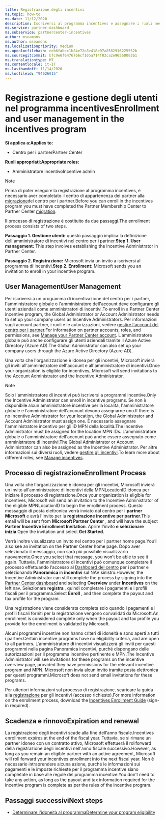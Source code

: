 ```yaml
---
title: Registrazione degli incentivi
ms.topic: how-to
ms.date: 11/12/2020
description: Iscriversi al programma incentives e assegnare i ruoli necessari per la gestione degli utenti. Questo articolo descrive il processo di registrazione.
ms.service: partner-dashboard
ms.subservice: partnercenter-incentives
author: mseamons
ms.author: mseamons
ms.localizationpriority: medium
ms.openlocfilehash: eeb6fabcc1b84e72c8e418e97a8582916225552b
ms.sourcegitcommit: bfc9e6f6476766cf10ba714f03ca2e96560003b1
ms.translationtype: MT
ms.contentlocale: it-IT
ms.lasthandoff: 11/14/2020
ms.locfileid: "94626015"
---
```

# <a name="enrollment-and-user-management-in-the-incentives-program"></a><span data-ttu-id="1af17-104">Registrazione e gestione degli utenti nel programma incentives</span><span class="sxs-lookup"><span data-stu-id="1af17-104">Enrollment and user management in the incentives program</span></span>

<span data-ttu-id="1af17-105">**Si applica a:**</span><span class="sxs-lookup"><span data-stu-id="1af17-105">**Applies to:**</span></span>

- <span data-ttu-id="1af17-106">Centro per i partner</span><span class="sxs-lookup"><span data-stu-id="1af17-106">Partner Center</span></span>

<span data-ttu-id="1af17-107">**Ruoli appropriati:**</span><span class="sxs-lookup"><span data-stu-id="1af17-107">**Appropriate roles:**</span></span>

- <span data-ttu-id="1af17-108">Amministratore incentivo</span><span class="sxs-lookup"><span data-stu-id="1af17-108">Incentive admin</span></span>

>[!NOTE]
><span data-ttu-id="1af17-109">Prima di poter eseguire la registrazione al programma incentives, è necessario aver completato il centro di appartenenza dei partner alla [migrazione](prepare-pmc-pc-migration.md)del centro per i partner.</span><span class="sxs-lookup"><span data-stu-id="1af17-109">Before you can enroll in the incentives program you must have completed the Partner Membership Center to Partner Center [migration](prepare-pmc-pc-migration.md).</span></span>

<span data-ttu-id="1af17-110">Il processo di registrazione è costituito da due passaggi.</span><span class="sxs-lookup"><span data-stu-id="1af17-110">The enrollment process consists of two steps.</span></span>

<span data-ttu-id="1af17-111">**Passaggio 1. Gestione utenti:** questo passaggio implica la definizione dell'amministratore di incentivi nel centro per i partner.</span><span class="sxs-lookup"><span data-stu-id="1af17-111">**Step 1. User management:** This step involves establishing the Incentive Administrator in Partner Center.</span></span>

<span data-ttu-id="1af17-112">**Passaggio 2. Registrazione:** Microsoft invia un invito a iscriversi al programma di incentivi.</span><span class="sxs-lookup"><span data-stu-id="1af17-112">**Step 2. Enrollment:** Microsoft sends you an invitation to enroll in your incentive program.</span></span>

## <a name="user-management"></a><span data-ttu-id="1af17-113">User Management</span><span class="sxs-lookup"><span data-stu-id="1af17-113">User Management</span></span>

<span data-ttu-id="1af17-114">Per iscriversi a un programma di incentivazione del centro per i partner, l'amministratore globale o l'amministratore dell'account deve configurare gli utenti aziendali come amministratori di incentivi.</span><span class="sxs-lookup"><span data-stu-id="1af17-114">To enroll in a Partner Center incentive program, the Global Administrator or Account Administrator needs to set up your company users as Incentive Administrators.</span></span> <span data-ttu-id="1af17-115">Per informazioni sugli account partner, i ruoli e le autorizzazioni, vedere [gestire l'account del centro per i partner](partner-center-account-setup.md).</span><span class="sxs-lookup"><span data-stu-id="1af17-115">For information on partner accounts, roles, and permissions, see [Manage your Partner Center account](partner-center-account-setup.md).</span></span> <span data-ttu-id="1af17-116">L'amministratore globale può anche configurare gli utenti aziendali tramite il Azure Active Directory (Azure AD).</span><span class="sxs-lookup"><span data-stu-id="1af17-116">The Global Administrator can also set up your company users through the Azure Active Directory (Azure AD).</span></span>

<span data-ttu-id="1af17-117">Una volta che l'organizzazione è idonea per gli incentivi, Microsoft invierà gli inviti all'amministratore dell'account e all'amministratore di incentivi.</span><span class="sxs-lookup"><span data-stu-id="1af17-117">Once your organization is eligible for incentives, Microsoft will send invitations to the Account Administrator and the Incentive Administrator.</span></span>

>[!NOTE]
><span data-ttu-id="1af17-118">Solo l'amministratore di incentivi può iscriversi a programmi incentive.</span><span class="sxs-lookup"><span data-stu-id="1af17-118">Only the Incentive Administrator can enroll in incentive programs.</span></span> <span data-ttu-id="1af17-119">Se non è disponibile alcun amministratore incentive per la località, l'amministratore globale e l'amministratore dell'account devono assegnarne uno.</span><span class="sxs-lookup"><span data-stu-id="1af17-119">If there is no Incentive Administrator for your location, the Global Administrator and Account Administrator must assign one.</span></span> <span data-ttu-id="1af17-120">È necessario assegnare l'amministratore incentivo per gli ID MPN della località.</span><span class="sxs-lookup"><span data-stu-id="1af17-120">The Incentive Administrator must be assigned for the location MPN IDs.</span></span> <span data-ttu-id="1af17-121">L'amministratore globale o l'amministratore dell'account può anche essere assegnato come amministratore di incentivi.</span><span class="sxs-lookup"><span data-stu-id="1af17-121">The Global Administrator or Account Administrator can also be assigned as the Incentive Administrator.</span></span> <span data-ttu-id="1af17-122">Per altre informazioni sui diversi ruoli, vedere [gestire gli incentivi](permissions-overview.md#manage-incentives).</span><span class="sxs-lookup"><span data-stu-id="1af17-122">To learn more about different roles, see [Manage incentives](permissions-overview.md#manage-incentives).</span></span>

## <a name="enrollment-process"></a><span data-ttu-id="1af17-123">Processo di registrazione</span><span class="sxs-lookup"><span data-stu-id="1af17-123">Enrollment Process</span></span>

<span data-ttu-id="1af17-124">Una volta che l'organizzazione è idonea per gli incentivi, Microsoft invierà un invito all'amministratore di incentivi della MPNLocationID idonea per iniziare il processo di registrazione.</span><span class="sxs-lookup"><span data-stu-id="1af17-124">Once your organization is eligible for incentives, Microsoft will send an invitation to the Incentive Administrator of the eligible MPNLocationID to begin the enrollment process.</span></span> <span data-ttu-id="1af17-125">Questo messaggio di posta elettronica verrà inviato dal centro per i **partner Microsoft** e avrà l'invito per la **registrazione incentive per partner**.</span><span class="sxs-lookup"><span data-stu-id="1af17-125">This email will be sent from **Microsoft Partner Center** , and will have the subject **Partner Incentive Enrollment Invitation**.</span></span> <span data-ttu-id="1af17-126">Aprire l'invito **e selezionare inizia**.</span><span class="sxs-lookup"><span data-stu-id="1af17-126">Open the invitation and select **Get Started**.</span></span>

<span data-ttu-id="1af17-127">Verrà inoltre visualizzato un invito nel centro per i partner home page.</span><span class="sxs-lookup"><span data-stu-id="1af17-127">You’ll also see an invitation on the Partner Center home page.</span></span> <span data-ttu-id="1af17-128">Dopo aver selezionato il messaggio, non sarà più possibile visualizzarlo nuovamente.</span><span class="sxs-lookup"><span data-stu-id="1af17-128">Once you select that message, you won’t be able to see it again.</span></span> <span data-ttu-id="1af17-129">Tuttavia, l'amministratore di incentivi può comunque completare il processo effettuando l'accesso al [Dashboard del centro](https://partner.microsoft.com/dashboard/) per i partner e selezionando **Panoramica** in **incentivi** sul NAV sinistro.</span><span class="sxs-lookup"><span data-stu-id="1af17-129">However, the Incentive Administrator can still complete the process by signing into the [Partner Center dashboard](https://partner.microsoft.com/dashboard/) and selecting **Overview** under **Incentives** on the left nav.</span></span> <span data-ttu-id="1af17-130">Selezionare **registra** , quindi completare i pagamenti e i profili fiscali per il programma.</span><span class="sxs-lookup"><span data-stu-id="1af17-130">Select **Enroll** , and then complete the payout and tax profile for the program.</span></span>

<span data-ttu-id="1af17-131">Una registrazione viene considerata completa solo quando i pagamenti e i profili fiscali forniti per la registrazione vengono convalidati da Microsoft.</span><span class="sxs-lookup"><span data-stu-id="1af17-131">An enrollment is considered complete only when the payout and tax profile you provide for the enrollment is validated by Microsoft.</span></span>

<span data-ttu-id="1af17-132">Alcuni programmi incentive non hanno criteri di idoneità e sono aperti a tutti i partner.</span><span class="sxs-lookup"><span data-stu-id="1af17-132">Certain incentive programs have no eligibility criteria, and are open to all partners.</span></span> <span data-ttu-id="1af17-133">L'amministratore di incentivi visualizzerà gli inviti per questi programmi nella pagina Panoramica incentivi, purché dispongano delle autorizzazioni per il programma incentive pertinente e MPN.</span><span class="sxs-lookup"><span data-stu-id="1af17-133">The Incentive Administrator will see invitations for these programs on the incentive overview page, provided they have permissions for the relevant incentive program and MPN.</span></span> <span data-ttu-id="1af17-134">Microsoft non invia alcun invito tramite posta elettronica per questi programmi.</span><span class="sxs-lookup"><span data-stu-id="1af17-134">Microsoft does not send email invitations for these programs.</span></span>

<span data-ttu-id="1af17-135">Per ulteriori informazioni sul processo di registrazione, scaricare la guida alla [registrazione](https://partner.microsoft.com/resources/detail/partner-center-incentives-enrollment-pdf) per gli incentivi (accesso richiesto).</span><span class="sxs-lookup"><span data-stu-id="1af17-135">For more information on the enrollment process, download the [Incentives Enrollment Guide](https://partner.microsoft.com/resources/detail/partner-center-incentives-enrollment-pdf) (sign-in required).</span></span>

## <a name="expiration-and-renewal"></a><span data-ttu-id="1af17-136">Scadenza e rinnovo</span><span class="sxs-lookup"><span data-stu-id="1af17-136">Expiration and renewal</span></span>

<span data-ttu-id="1af17-137">La registrazione degli incentivi scade alla fine dell'anno fiscale.</span><span class="sxs-lookup"><span data-stu-id="1af17-137">Incentives enrollment expires at the end of the fiscal year.</span></span> <span data-ttu-id="1af17-138">Tuttavia, se si rimane un partner idoneo con un contratto attivo, Microsoft effettuerà il rollforward della registrazione degli incentivi nell'anno fiscale successivo.</span><span class="sxs-lookup"><span data-stu-id="1af17-138">However, as long as you remain an eligible partner with an active agreement, Microsoft will roll forward your incentives enrollment into the next fiscal year.</span></span> <span data-ttu-id="1af17-139">Non è necessario intraprendere alcuna azione, purché le informazioni sui pagamenti e le imposte richieste per il programma incentive siano completate in base alle regole del programma incentive.</span><span class="sxs-lookup"><span data-stu-id="1af17-139">You don't need to take any action, as long as the payout and tax information required for the incentive program is complete as per the rules of the incentive program.</span></span>

## <a name="next-steps"></a><span data-ttu-id="1af17-140">Passaggi successivi</span><span class="sxs-lookup"><span data-stu-id="1af17-140">Next steps</span></span>

- [<span data-ttu-id="1af17-141">Determinare l'idoneità al programma</span><span class="sxs-lookup"><span data-stu-id="1af17-141">Determine your program eligibility</span></span>](incentives-determined-your-program-eligibility.md)
